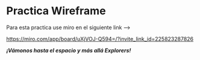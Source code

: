 # Practica Wireframe

Para esta practica use miro en el siguiente link -->

https://miro.com/app/board/uXjVOJ-Q594=/?invite_link_id=225823287826

***¡Vámonos hasta el espacio y más allá Explorers!***

